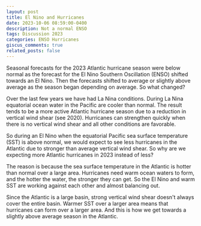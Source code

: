 ```yaml
---
layout: post
title: El Nino and Hurricanes
date: 2023-10-06 08:59:00-0400
description: Not a normal ENSO
tags: Discussion 2023 
categories: ENSO Hurricanes 
giscus_comments: true
related_posts: false
---
```


Seasonal forecasts for the 2023 Atlantic hurricane season were below normal as the forecast for the El Nino Southern Oscillation (ENSO) shifted towards an El Nino. Then the forecasts shifted to average or slightly above average as the season began depending on average. So what changed?

Over the last few years we have had La Nina conditions. During La Nina equatorial ocean water in the Pacific are cooler than normal. The result tends to be a more active Atlantic hurricane season due to a reduction in vertical wind shear (see 2020). Hurricanes can strengthen quickly when there is no vertical wind shear and all other conditions are favorable. 

So during an El Nino when the equatorial Pacific sea surface temperature (SST) is above normal, we would expect to see less hurricanes in the Atlantic due to stronger than average vertical wind shear. So why are we expecting more Atlantic hurricanes in 2023 instead of less?

The reason is because the sea surface temperature in the Atlantic is hotter than normal over a large area. Hurricanes need warm ocean waters to form, and the hotter the water, the stronger they can get. So the El Nino and warm SST are working against each other and almost balancing out.

Since the Atlantic is a large basin, strong vertical wind shear doesn't always cover the entire basin. Warmer SST over a larger area means that hurricanes can form over a larger area. And this is how we get towards a slightly above average season in the Atlantic.

    




